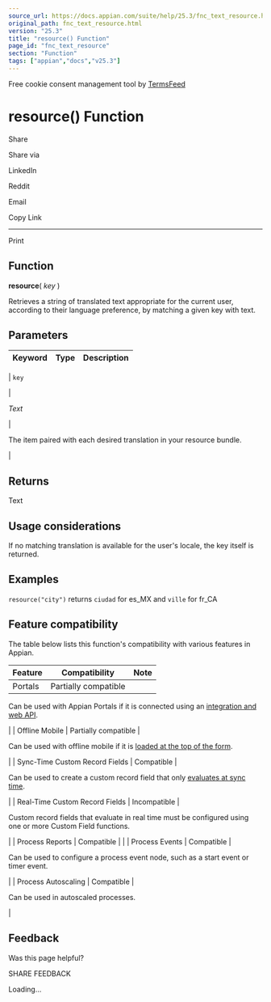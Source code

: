 ```yaml
---
source_url: https://docs.appian.com/suite/help/25.3/fnc_text_resource.html
original_path: fnc_text_resource.html
version: "25.3"
title: "resource() Function"
page_id: "fnc_text_resource"
section: "Function"
tags: ["appian","docs","v25.3"]
---
```



Free cookie consent management tool by [TermsFeed](https://www.termsfeed.com/)

# resource() Function

Share

Share via

LinkedIn

Reddit

Email

Copy Link

* * *

Print

## Function

**resource**( _key_ )

Retrieves a string of translated text appropriate for the current user, according to their language preference, by matching a given key with text.

## Parameters

| Keyword | Type | Description |
| --- | --- | --- |
|
`key`

 |

_Text_

 |

The item paired with each desired translation in your resource bundle.

 |

## Returns

Text

## Usage considerations

If no matching translation is available for the user's locale, the key itself is returned.

## Examples

`resource("city")` returns `ciudad` for es\_MX and `ville` for fr\_CA

## Feature compatibility

The table below lists this function's compatibility with various features in Appian.

| Feature | Compatibility | Note |
| --- | --- | --- |
| Portals | Partially compatible |
Can be used with Appian Portals if it is connected using an [integration and web API](portals-design.html#using-partially-compatible-functions-and-objects-in-a-portal).

 |
| Offline Mobile | Partially compatible |

Can be used with offline mobile if it is [loaded at the top of the form](offline-mobile-design-best-practices.html#working-with-partially-compatible-functions).

 |
| Sync-Time Custom Record Fields | Compatible |

Can be used to create a custom record field that only [evaluates at sync time](custom-record-fields.html#prodlink-sync-time-evaluations).

 |
| Real-Time Custom Record Fields | Incompatible |

Custom record fields that evaluate in real time must be configured using one or more Custom Field functions.

 |
| Process Reports | Compatible |  |
| Process Events | Compatible |

Can be used to configure a process event node, such as a start event or timer event.

 |
| Process Autoscaling | Compatible |

Can be used in autoscaled processes.

 |

## Feedback

Was this page helpful?

SHARE FEEDBACK

Loading...